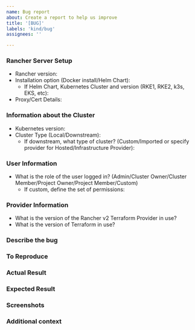 ```yaml
---
name: Bug report
about: Create a report to help us improve
title: '[BUG]'
labels: 'kind/bug'
assignees: ''

---
```


### Rancher Server Setup
- Rancher version:
- Installation option (Docker install/Helm Chart):
   - If Helm Chart, Kubernetes Cluster and version (RKE1, RKE2, k3s, EKS, etc):
- Proxy/Cert Details:

### Information about the Cluster
- Kubernetes version:
- Cluster Type (Local/Downstream):
   - If downstream, what type of cluster? (Custom/Imported or specify provider for Hosted/Infrastructure Provider):
<!--
* Custom = Running a docker command on a node
* Imported = Running kubectl apply onto an existing k8s cluster
* Hosted = EKS, GKE, AKS, etc
 * Infrastructure Provider = Rancher provisioning the nodes using different node drivers (e.g. AWS, Digital Ocean, etc)
-->

### User Information
- What is the role of the user logged in? (Admin/Cluster Owner/Cluster Member/Project Owner/Project Member/Custom)
  - If custom, define the set of permissions:

### Provider Information
- What is the version of the Rancher v2 Terraform Provider in use?
- What is the version of Terraform in use?

### Describe the bug
<!--A clear and concise description of what the bug is.-->

### To Reproduce
<!--Steps to reproduce the behavior-->

### Actual Result
<!-- A clear and concise description of what actually happened. -->

### Expected Result
<!--A clear and concise description of what you expected to happen.-->

### Screenshots
<!-- If applicable, add screenshots to help explain your problem.-->

### Additional context
<!--Add any other context about the problem here.-->
